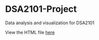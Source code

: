 # DSA2101-Project
Data analysis and visualization for DSA2101

View the HTML file [here](http://htmlpreview.github.io/?https://github.com/darryl-chan/DSA2101-Project/blob/main/Group_Project.html)
